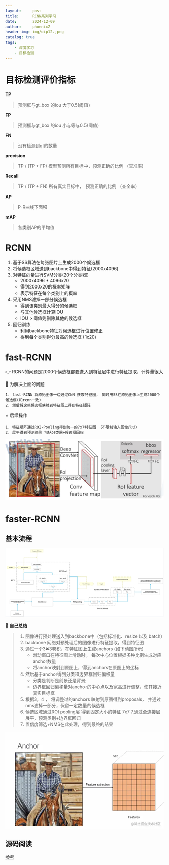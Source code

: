 ```yaml
---
layout:     post
title:      RCNN系列学习
date:       2024-12-09
author:     phoenixZ
header-img: img/oip12.jpeg
catalog: true
tags:
    - 深度学习
    - 目标检测
---
```

# 目标检测评价指标

 **TP**

> 预测框与gt_box 的iou 大于0.5(阈值)

 **FP**

> 预测框与gt_box 的iou 小与等与0.5(阈值)

 **FN**

> 没有检测到gt的数量

 **precision**

> TP / (TP + FP)
> 模型预测所有目标中，预测正确的比例 （查准率)

 **Recall**

> TP / (TP + FN)
> 所有真实目标中， 预测正确的比例 （查全率）

 **AP**

> P-R曲线下面积

 **mAP**

> 各类别AP的平均值

# RCNN

1. 基于SS算法在每张图片上生成2000个候选框
2. 将候选框区域送到backbone中得到特征(2000x4096)
3. 对特征向量进行SVM分类(20个分类器)
   - 2000x4096  * 4096x20
   - 得到2000x20的概率矩阵
   - 表示特征在每个类别上的概率
4. 采用NMS滤掉一部分候选框
   - 得到该类别最大得分的候选框
   - 与其他候选框计算IOU
   - IOU > 阈值则删除其他的候选框
5. 回归训练
   - 利用backbone特征对候选框进行位置修正
   - 得到每个类别得分最高的候选框 (1x20)

# fast-RCNN

  👉 RCNN的问题是2000个候选框都要送入到特征层中进行特征提取，计算量很大

  🎯  为解决上面的问题

    1. fast-RCNN 将原始图像一边通过CNN 获取特征图， 同时用SS在原始图像上生成2000个候选框(和rcnn一致)
    2. 然后将这些候选框映射到特征图上得到特征矩阵

 ⭐️ 后续操作

    1. 特征矩阵通过ROI-Pooling得到统一的7x7特征图 （不限制输入图像尺寸）
    2. 展平得到预测结果 包括分类器+候选框回归

![](./../../../pic/fast-rcnn.png)

# faster-RCNN

## 基本流程

  ![](./../../../pic/faster-rcnn.png)


:dart: **自己总结**
> 1. 图像进行预处理送入到backbone中（包括标准化、resize 以及 batch）
> 2. backbone 网络对预处理后的图像进行特征提取，得到特征图
> 3. 通过一个3✖3卷积，在特征图上生成anchors (如下动图所示)
>    - 滑动窗口在特征图上滑动时， 每次中心位置根据多种比例生成对应anchor数量
>    - 将anchor映射到原图上，得到anchors在原图上的坐标
> 4. 然后基于anchor得到分类和边界框回归偏移量
>    - 分类是判断是前景还是背景
>    - 边界框回归偏移量对anchor的中心点以及宽高进行调整，使其接近真实目标框
> 5. 根据3，4 ， 将调整过的anchors 映射到原图得到proposals， 并通过nms滤掉一部分，保留一定数量的候选框
> 6. 候选区域通过ROI pooling层 得到固定大小的特征 7x7
> 7.通过全连接层展平，预测类别+边界框回归
> 8. 置信度筛选+NMS在此处理，得到最终的结果


![](../../../pic/anchors.webp)

## 源码阅读

[参考](https://www.bilibili.com/video/BV1of4y1m7nj/?spm_id_from=333.788.player.switch&vd_source=27496f8ff7e0273476a3325b73c29072&p=5)
